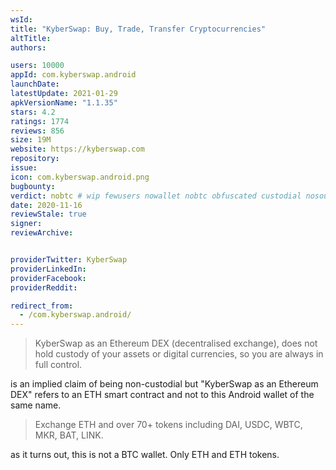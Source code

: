 ```yaml
---
wsId: 
title: "KyberSwap: Buy, Trade, Transfer Cryptocurrencies"
altTitle: 
authors:

users: 10000
appId: com.kyberswap.android
launchDate: 
latestUpdate: 2021-01-29
apkVersionName: "1.1.35"
stars: 4.2
ratings: 1774
reviews: 856
size: 19M
website: https://kyberswap.com
repository: 
issue: 
icon: com.kyberswap.android.png
bugbounty: 
verdict: nobtc # wip fewusers nowallet nobtc obfuscated custodial nosource nonverifiable reproducible bounty defunct
date: 2020-11-16
reviewStale: true
signer: 
reviewArchive:


providerTwitter: KyberSwap
providerLinkedIn: 
providerFacebook: 
providerReddit: 

redirect_from:
  - /com.kyberswap.android/
---
```



> KyberSwap as an Ethereum DEX (decentralised exchange), does not hold custody of your assets or digital currencies, so you are always in full control.

is an implied claim of being non-custodial but "KyberSwap as an Ethereum DEX"
refers to an ETH smart contract and not to this Android wallet of the same name.

> Exchange ETH and over 70+ tokens including DAI, USDC, WBTC, MKR, BAT, LINK.

as it turns out, this is not a BTC wallet. Only ETH and ETH tokens.
